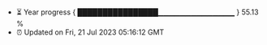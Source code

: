 - ⏳ Year progress { ████████████████▁▁▁▁▁▁▁▁▁▁▁▁▁▁ } 55.13 %
- ⏰ Updated on Fri, 21 Jul 2023 05:16:12 GMT


